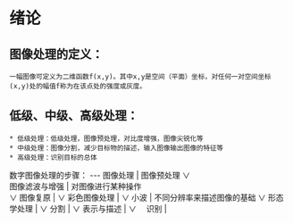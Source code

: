 绪论
===

图像处理的定义：
---	
	一幅图像可定义为二维函数f(x,y)。其中x,y是空间（平面）坐标，对任何一对空间坐标(x,y)处的幅值f称为在该点处的强度或灰度。

低级、中级、高级处理：
---
	* 低级处理：低级处理，图像预处理，对比度增强，图像尖锐化等
	* 中级处理：图像分割，减少目标物的描述，输入图像输出图像的特征等
	* 高级处理：识别目标的总体

数字图像处理的步骤：
---						图像处理        |	图像预处理 
						   ∨	
						图像滤波与增强  |	对图像进行某种操作  							
					           ∨
						图像复原	|
						   ∨
						彩色图像处理	|
						   ∨
						小波		|	不同分辨率来描述图像的基础
						   ∨
						形态学处理	|
						   ∨
						分割		|
						   ∨
						表示与描述	|
						   ∨　
						识别		|


	
